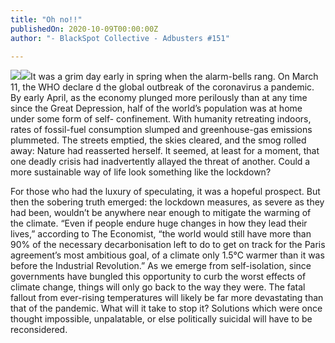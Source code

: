 ```yaml
---
title: "Oh no!!"
publishedOn: 2020-10-09T00:00:00Z
author: "- BlackSpot Collective - Adbusters #151"

---
```


![](/images/articles/5f80d0ff908a30b6e438e7c6_girl_mask_the_virus_is_capitalism_495x600_1.jpg)![](/images/articles/5f80d10f1bcbb02f88df11ae_oh_no_600x201_1.png)It was a grim day early in spring when the alarm-bells rang. On March 11, the WHO declare d the global outbreak of the coronavirus a pandemic. By early April, as the economy plunged more perilously than at any time since the Great Depression, half of the world’s population was at home under some form of self- confinement. With humanity retreating indoors, rates of fossil-fuel consumption slumped and greenhouse-gas emissions plummeted. The streets emptied, the skies cleared, and the smog rolled away: Nature had reasserted herself. It seemed, at least for a moment, that one deadly crisis had inadvertently allayed the threat of another. Could a more sustainable way of life look something like the lockdown?

For those who had the luxury of speculating, it was a hopeful prospect. But then the sobering truth emerged: the lockdown measures, as severe as they had been, wouldn’t be anywhere near enough to mitigate the warming of the climate. “Even if people endure huge changes in how they lead their lives,” according to The Economist, “the world would still have more than 90% of the necessary decarbonisation left to do to get on track for the Paris agreement’s most ambitious goal, of a climate only 1.5°C warmer than it was before the Industrial Revolution.” As we emerge from self-isolation, since governments have bungled this opportunity to curb the worst effects of climate change, things will only go back to the way they were. The fatal fallout from ever-rising temperatures will likely be far more devastating than that of the pandemic. What will it take to stop it? Solutions which were once thought impossible, unpalatable, or else politically suicidal will have to be reconsidered.

‍